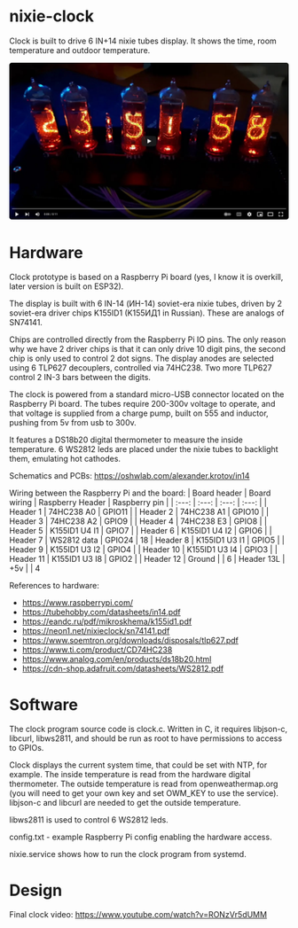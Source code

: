 # nixie-clock

Clock is built to drive 6 IN+14 nixie tubes display. It shows the time, room temperature and outdoor temperature.

![clock text](https://github.com/alexander-krotov/nixie-clock/blob/main/Nixie_clock.jpg?raw=true)

# Hardware
Clock prototype is based on a Raspberry Pi board (yes, I know it is overkill, later version is built on ESP32).

The display is built with 6 IN-14 (ИН-14) soviet-era nixie tubes, driven by 2 soviet-era driver chips K155ID1 (K155ИД1 in Russian). These are analogs of SN74141.

Chips are controlled directly from the Raspberry Pi IO pins. The only reason why we have 2 driver chips is that it can only drive 10 digit pins, the second chip is only used to control 2 dot signs.
The display anodes are selected using 6 TLP627 decouplers, controlled via 74HC238. Two more TLP627 control 2 IN-3 bars between the digits.

The clock is powered from a standard micro-USB connector located on the Raspberry Pi board.
The tubes require 200-300v voltage to operate, and that voltage is supplied from a charge pump, built on 555 and inductor, pushing from 5v from usb to 300v.

It features a DS18b20 digital thermometer to measure the inside temperature. 6 WS2812 leds are placed under the nixie tubes to backlight them, emulating hot cathodes.

Schematics and PCBs: https://oshwlab.com/alexander.krotov/in14

Wiring between the Raspberry Pi and the board:
| Board header | Board wiring | Raspberry Header | Raspberry pin |
| :---: | :---: | :---: | :---: |
| Header 1 | 74HC238 A0 | GPIO11 |
| Header 2 | 74HC238 A1 | GPIO10 |
| Header 3 | 74HC238 A2 | GPIO9 |
| Header 4 | 74HC238 E3 | GPIO8 |
| Header 5 | K155ID1 U4 I1 | GPIO7 |
| Header 6 | K155ID1 U4 I2 | GPIO6 |
| Header 7 | WS2812 data | GPIO24 | 18
| Header 8 | K155ID1 U3 I1 | GPIO5 |
| Header 9 | K155ID1 U3 I2 | GPIO4 |
| Header 10 | K155ID1 U3 I4 | GPIO3 |
| Header 11 | K155ID1 U3 I8 | GPIO2 |
| Header 12 | Ground |  | 6
| Header 13L | +5v |  | 4

References to hardware:
- https://www.raspberrypi.com/
- https://tubehobby.com/datasheets/in14.pdf
- https://eandc.ru/pdf/mikroskhema/k155id1.pdf
- https://neon1.net/nixieclock/sn74141.pdf
- https://www.soemtron.org/downloads/disposals/tlp627.pdf
- https://www.ti.com/product/CD74HC238
- https://www.analog.com/en/products/ds18b20.html
- https://cdn-shop.adafruit.com/datasheets/WS2812.pdf

# Software

The clock program source code is clock.c. Written in C, it requires libjson-c, libcurl, libws2811, and should be run as root to have permissions to access to GPIOs.

Clock displays the current system time, that could be set with NTP, for example. The inside temperature is read from the hardware digital thermometer. The outside temperature
is read from openweathermap.org (you will need to get your own key and set OWM_KEY to use the service). libjson-c and libcurl are needed to get the outside temperature.

libws2811 is used to control 6 WS2812 leds.

config.txt - example Raspberry Pi config enabling the hardware access.

nixie.service shows how to run the clock program from systemd.

# Design

Final clock video: https://www.youtube.com/watch?v=RONzVr5dUMM

